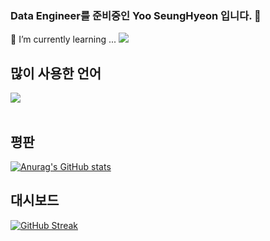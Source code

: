 ### Data Engineer를 준비중인 Yoo SeungHyeon 입니다. 👋

<!--
**Yoo-SeungHyeon/Yoo-SeungHyeon** is a ✨ _special_ ✨ repository because its `README.md` (this file) appears on your GitHub profile.

Here are some ideas to get you started:

- 🔭 I’m currently working on ...
- 🌱 I’m currently learning ...
- 👯 I’m looking to collaborate on ...
- 🤔 I’m looking for help with ...
- 💬 Ask me about ...
- 📫 How to reach me: ...
- 😄 Pronouns: ...
- ⚡ Fun fact: ...
-->
🌱 I’m currently learning ...
<img src = "https://img.shields.io/badge/python-%233776AB"/>


<h2>많이 사용한 언어</h2>

<img src="https://github-readme-stats.vercel.app/api/top-langs/?username=Yoo-SeungHyeon&layout=compact"><br><br>

<h2>평판</h2>

[![Anurag's GitHub stats](https://github-readme-stats.vercel.app/api?username=Yoo-SeungHyeon)](https://github.com/anuraghazra/github-readme-stats)

<h2>대시보드</h2>

[![GitHub Streak](https://streak-stats.demolab.com?user=Yoo-SeungHyeon&locale=ko)](https://git.io/streak-stats)
